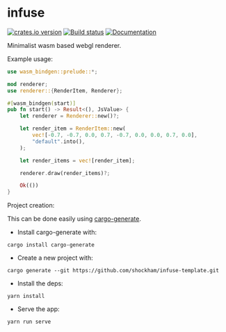 # infuse
[![crates.io version](https://img.shields.io/crates/v/infuse.svg)](https://crates.io/crates/infuse)
[![Build status](https://travis-ci.org/shockham/infuse.svg?branch=master)](https://travis-ci.org/shockham/infuse)
[![Documentation](https://docs.rs/infuse/badge.svg)](https://docs.rs/infuse)

Minimalist wasm based webgl renderer.

Example usage:
```rust
use wasm_bindgen::prelude::*;

mod renderer;
use renderer::{RenderItem, Renderer};

#[wasm_bindgen(start)]
pub fn start() -> Result<(), JsValue> {
    let renderer = Renderer::new()?;

    let render_item = RenderItem::new(
        vec![-0.7, -0.7, 0.0, 0.7, -0.7, 0.0, 0.0, 0.7, 0.0],
        "default".into(),
    );

    let render_items = vec![render_item];

    renderer.draw(render_items)?;

    Ok(())
}
```

Project creation:

This can be done easily using [cargo-generate](https://github.com/ashleygwilliams/cargo-generate).
- Install cargo-generate with:
```
cargo install cargo-generate
```
- Create a new project with:
```
cargo generate --git https://github.com/shockham/infuse-template.git
```
- Install the deps:
```
yarn install
```
- Serve the app:
```
yarn run serve
```
